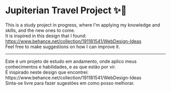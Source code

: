 # Jupiterian Travel Project ✨🖖


This is a study project in progress, where I'm applying my knowledge and skills, and the new ones to come. <br>
It is inspired in this design that I found: https://www.behance.net/collection/191181541/WebDesign-Ideas <br>
Feel free to make suggestions on how I can improve it.
<hr>
Este é um projeto de estudo em andamento, onde aplico meus conhecimentos e habilidades, e as que estão por vir.<br>
É inspirado neste design que encontrei: https://www.behance.net/collection/191181541/WebDesign-Ideas <br>
Sinta-se livre para fazer sugestões em como posso melhorar.
